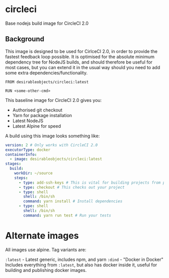 # circleci
Base nodejs build image for CircleCI 2.0

## Background

This image is designed to be used for CirlceCI 2.0, in order to provide the fastest feedback loop possible.
It is optimised for the absolute minimum dependency tree for NodeJS builds, and should therefore be useful for most cases,
but you can extend it in the usual way should you need to add some extra dependencies/functionality.

```
FROM desirableobjects/circleci:latest

RUN <some-other-cmd>
```

This baseline image for CircleCI 2.0 gives you:

- Authorised git checkout
- Yarn for package installation
- Latest NodeJS
- Latest Alpine for speed

A build using this image looks something like:

```yaml
version: 2 # Only works with CircleCI 2.0
executorType: docker
containerInfo:
  - image: desirableobjects/circleci:latest
stages:
  build:
    workDir: ~/source
    steps:
      - type: add-ssh-keys # This is vital for building projects from private github repos 
      - type: checkout # This checks out your project
      - type: shell
        shell: /bin/sh
        command: yarn install # Install dependencies
      - type: shell
        shell: /bin/sh
        command: yarn run test # Run your tests
```

# Alternate images

All images use alpine. Tag variants are:

`:latest` - Latest generic, includes npm, and yarn
`:dind` - "Docker in Docker" Includes everything from `:latest`, but also has docker inside it, useful for building and publishing docker images.